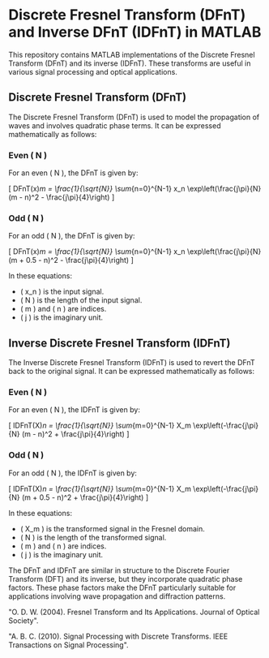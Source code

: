 # Discrete Fresnel Transform (DFnT) and Inverse DFnT (IDFnT) in MATLAB

This repository contains MATLAB implementations of the Discrete Fresnel Transform (DFnT) and its inverse (IDFnT). These transforms are useful in various signal processing and optical applications.

## Discrete Fresnel Transform (DFnT)

The Discrete Fresnel Transform (DFnT) is used to model the propagation of waves and involves quadratic phase terms. It can be expressed mathematically as follows:

### Even \( N \)

For an even \( N \), the DFnT is given by:

\[
DFnT(x)_m = \frac{1}{\sqrt{N}} \sum_{n=0}^{N-1} x_n \exp\left(\frac{j\pi}{N} (m - n)^2 - \frac{j\pi}{4}\right)
\]

### Odd \( N \)

For an odd \( N \), the DFnT is given by:

\[
DFnT(x)_m = \frac{1}{\sqrt{N}} \sum_{n=0}^{N-1} x_n \exp\left(\frac{j\pi}{N} (m + 0.5 - n)^2 - \frac{j\pi}{4}\right)
\]

In these equations:
- \( x_n \) is the input signal.
- \( N \) is the length of the input signal.
- \( m \) and \( n \) are indices.
- \( j \) is the imaginary unit.

## Inverse Discrete Fresnel Transform (IDFnT)

The Inverse Discrete Fresnel Transform (IDFnT) is used to revert the DFnT back to the original signal. It can be expressed mathematically as follows:

### Even \( N \)

For an even \( N \), the IDFnT is given by:

\[
IDFnT(X)_n = \frac{1}{\sqrt{N}} \sum_{m=0}^{N-1} X_m \exp\left(-\frac{j\pi}{N} (m - n)^2 + \frac{j\pi}{4}\right)
\]

### Odd \( N \)

For an odd \( N \), the IDFnT is given by:

\[
IDFnT(X)_n = \frac{1}{\sqrt{N}} \sum_{m=0}^{N-1} X_m \exp\left(-\frac{j\pi}{N} (m + 0.5 - n)^2 + \frac{j\pi}{4}\right)
\]

In these equations:
- \( X_m \) is the transformed signal in the Fresnel domain.
- \( N \) is the length of the transformed signal.
- \( m \) and \( n \) are indices.
- \( j \) is the imaginary unit.


The DFnT and IDFnT are similar in structure to the Discrete Fourier Transform (DFT) and its inverse, but they incorporate quadratic phase factors. These phase factors make the DFnT particularly suitable for applications involving wave propagation and diffraction patterns.

"O. D. W. (2004). Fresnel Transform and Its Applications. Journal of Optical Society".

"A. B. C. (2010). Signal Processing with Discrete Transforms. IEEE Transactions on Signal Processing".
